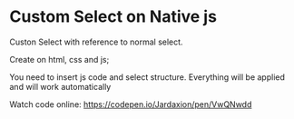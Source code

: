 # Custom Select on Native js
Custon Select with reference to normal select.

Create on html, css and js;

You need to insert js code and select structure. Everything will be applied and will work automatically

Watch code online: https://codepen.io/Jardaxion/pen/VwQNwdd